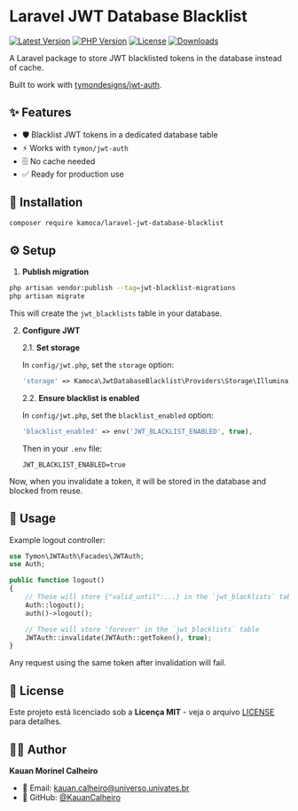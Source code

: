 # Laravel JWT Database Blacklist

[![Latest Version](https://img.shields.io/github/v/release/KauanCalheiro/laravel-jwt-database-blacklist)](https://github.com/KauanCalheiro/laravel-jwt-database-blacklist/releases)
[![PHP Version](https://img.shields.io/badge/php-%5E8.0-blue.svg)](https://php.net/) 
[![License](https://img.shields.io/badge/license-MIT-green.svg)](LICENSE)
[![Downloads](https://img.shields.io/packagist/dt/kamoca/laravel-jwt-database-blacklist)](https://packagist.org/packages/kamoca/laravel-jwt-database-blacklist)

A Laravel package to store JWT blacklisted tokens in the database instead of cache.

Built to work with [tymondesigns/jwt-auth](https://github.com/tymondesigns/jwt-auth).


## ✨ Features

- 🛡️ Blacklist JWT tokens in a dedicated database table
- ⚡ Works with `tymon/jwt-auth`
- 🗄️ No cache needed
- ✅ Ready for production use


## 🚀 Installation

```bash
composer require kamoca/laravel-jwt-database-blacklist
```

## ⚙️ Setup

1. **Publish migration**

```bash
php artisan vendor:publish --tag=jwt-blacklist-migrations
php artisan migrate
```

This will create the `jwt_blacklists` table in your database.

2. **Configure JWT**

    2.1. **Set storage**

    In `config/jwt.php`, set the `storage` option:

    ```php
    'storage' => Kamoca\JwtDatabaseBlacklist\Providers\Storage\Illuminate::class,
    ```

    2.2. **Ensure blacklist is enabled**

    In `config/jwt.php`, set the `blacklist_enabled` option:

    ```php
    'blacklist_enabled' => env('JWT_BLACKLIST_ENABLED', true),
    ```

    Then in your `.env` file:

    ```env
    JWT_BLACKLIST_ENABLED=true
    ```

Now, when you invalidate a token, it will be stored in the database and blocked from reuse.

## 🔧 Usage

Example logout controller:

```php
use Tymon\JWTAuth\Facades\JWTAuth;
use Auth;

public function logout()
{
    // These will store {"valid_until":...} in the `jwt_blacklists` table
    Auth::logout();
    auth()->logout();

    // These will store 'forever' in the `jwt_blacklists` table
    JWTAuth::invalidate(JWTAuth::getToken(), true);
}
```

Any request using the same token after invalidation will fail.

## 📝 License

Este projeto está licenciado sob a **Licença MIT** - veja o arquivo [LICENSE](LICENSE) para detalhes.

## 👨‍💻 Author

**Kauan Morinel Calheiro**

- 📧 Email: [kauan.calheiro@universo.univates.br](mailto:kauan.calheiro@universo.univates.br)
- 🐙 GitHub: [@KauanCalheiro](https://github.com/KauanCalheiro)